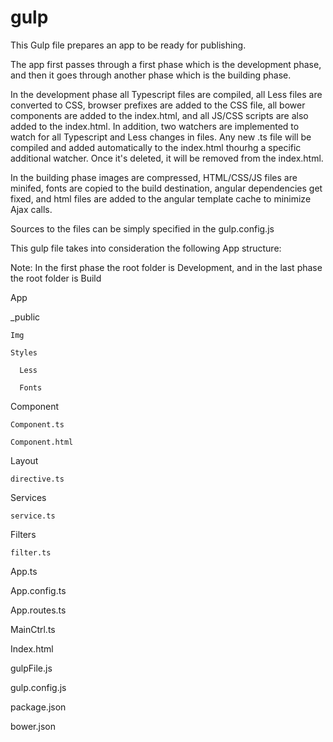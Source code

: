 # gulp
This Gulp file prepares an app to be ready for publishing. 

The app first passes through a first phase which is the development phase, and then it goes through another phase 
which is the building phase.

In the development phase all Typescript files are compiled, all Less files are converted to CSS, browser prefixes 
are added to the CSS file, all bower components are added to the index.html, and all JS/CSS scripts are also added 
to the index.html. In addition, two watchers are implemented to watch for all Typescript and Less changes in files. 
Any new .ts file will be compiled and added automatically to the index.html thourhg a specific additional watcher. Once it's deleted, it will be removed from the index.html.

In the building phase images are compressed, HTML/CSS/JS files are minifed, fonts are copied to the build destination, angular dependencies get fixed, and html files are added to the angular template cache to minimize 
Ajax calls.

Sources to the files can be simply specified in the gulp.config.js


This gulp file takes into consideration the following App structure:

Note: In the first phase the root folder is Development, and in the last phase the root folder is Build

 App

  _public
  
    Img
    
    Styles
    
      Less
      
      Fonts
      
  Component
  
    Component.ts
    
    Component.html
    
  Layout
  
    directive.ts
    
  Services
  
    service.ts
    
  Filters
  
    filter.ts
    
  App.ts
  
  App.config.ts
  
  App.routes.ts
  
  MainCtrl.ts
  
 Index.html

 gulpFile.js
 
 gulp.config.js

 package.json

 bower.json
